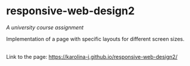 # responsive-web-design2
*A university course assignment*

Implementation of a page with specific layouts for different screen sizes. 
<br><br>



Link to the page: https://karolina-j.github.io/responsive-web-design2/